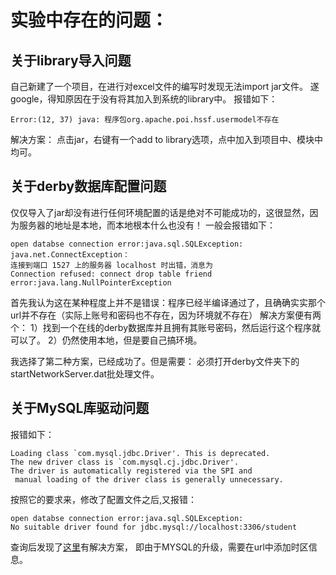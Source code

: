 

# 实验中存在的问题：

## 关于library导入问题
自己新建了一个项目，在进行对excel文件的编写时发现无法import jar文件。
遂google，得知原因在于没有将其加入到系统的library中。
报错如下：
```
Error:(12, 37) java: 程序包org.apache.poi.hssf.usermodel不存在
```
解决方案：
点击jar，右键有一个add to library选项，点中加入到项目中、模块中均可。

## 关于derby数据库配置问题
仅仅导入了jar却没有进行任何环境配置的话是绝对不可能成功的，这很显然，因为服务器的地址是本地，而本地根本什么也没有！
一般会报错如下：
```
open databse connection error:java.sql.SQLException: java.net.ConnectException：
连接到端口 1527 上的服务器 localhost 时出错，消息为
Connection refused: connect drop table friend error:java.lang.NullPointerException
```
首先我认为这在某种程度上并不是错误：程序已经半编译通过了，且确确实实那个url并不存在（实际上账号和密码也不存在，因为环境就不存在）
解决方案便有两个：
1）找到一个在线的derby数据库并且拥有其账号密码，然后运行这个程序就可以了。
2）仍然使用本地，但是要自己搞环境。


我选择了第二种方案，已经成功了。但是需要： 必须打开derby文件夹下的startNetworkServer.dat批处理文件。

## 关于MySQL库驱动问题
报错如下：
```
Loading class `com.mysql.jdbc.Driver'. This is deprecated.
The new driver class is `com.mysql.cj.jdbc.Driver'.
The driver is automatically registered via the SPI and
 manual loading of the driver class is generally unnecessary.
```
按照它的要求来，修改了配置文件之后,又报错：
```
open databse connection error:java.sql.SQLException:
No suitable driver found for jdbc.mysql://localhost:3306/student
```
查询后发现了[这里](https://blog.csdn.net/booloot/article/details/76223004)有解决方案，
即由于MYSQL的升级，需要在url中添加时区信息。



